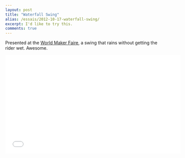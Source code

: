 ```yaml
---
layout: post
title: "Waterfall Swing"
alias: /essais/2012-10-17-waterfall-swing/
excerpt: I'd like to try this.
comments: true
---
```


Presented at the [World Maker Faire](http://makerfaire.com), a swing that rains without getting the rider wet. Awesome.  

<iframe width="560" height="315" src="//www.youtube.com/embed/p1uwQVtHHOQ" frameborder="0"> </iframe>

<a href="https://plus.google.com/+VincentBarr0?rel=author"></a>